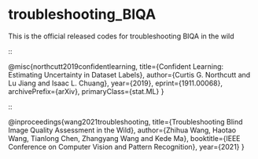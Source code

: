 # troubleshooting_BIQA
This is the official released codes for troubleshooting BIQA in the wild

::

   @misc{northcutt2019confidentlearning,
     title={Confident Learning: Estimating Uncertainty in Dataset Labels},
     author={Curtis G. Northcutt and Lu Jiang and Isaac L. Chuang},
     year={2019},
     eprint={1911.00068},
     archivePrefix={arXiv},
     primaryClass={stat.ML}
 }


  
::

  @inproceedings{wang2021troubleshooting,
    title={Troubleshooting Blind Image Quality Assessment in the Wild},
    author={Zhihua Wang, Haotao Wang, Tianlong Chen, Zhangyang Wang and Kede Ma},
    booktitle={IEEE Conference on Computer Vision and Pattern Recognition},
    year={2021}
  }
